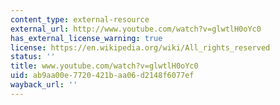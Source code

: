 ```yaml
---
content_type: external-resource
external_url: http://www.youtube.com/watch?v=glwtlH0oYc0
has_external_license_warning: true
license: https://en.wikipedia.org/wiki/All_rights_reserved
status: ''
title: www.youtube.com/watch?v=glwtlH0oYc0
uid: ab9aa00e-7720-421b-aa06-d2148f6077ef
wayback_url: ''
---
```

